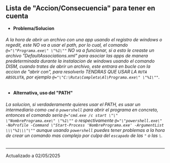 ## Lista de "Accion/Consecuencia" para tener en cuenta
- **Problema/Solucion**
###### A la hora de abrir un archivo con una app usando el registro de windows o regedit, este NO va a usar el path, por lo cual, el comando `@="\"Programa.exe\" \"%1\""` NO va a funcionar, si a esto le creaste un archivo "DefaultAssociations.xml" para asociar las apps de manera predeterminada durante la instalacion de windows usando el comando DISM, cuando trates de abrir un archivo, este entrara en bucle con la accion de "abrir con", para resolverlo TENDRAS QUE USAR LA `RUTA ABSOLUTA`, por ejemplo `@="\"C:\Ruta\Completa\Al\Programa.exe\" \"%1\""`.
- **Alternativa, uso del "PATH"**
###### La solucion, si verdaderamente quieres usar el PATH, es usar un intermediario como `cmd` o `powershell` para abrir el programa en concreto, entonces el comando seria `@="cmd.exe /c start \"\" \"NombrePrograma.exe\" \"%1\""` o respectivamente `@="\"powershell.exe\" -NoProfile -Command \"Start-Process 'NombrePrograma.exe' -ArgumentList \\\"%1\\\"\""` aunque usando `powershell` puedes tener problemas a la hora de crear un comando mas complejo por culpa del `escapado` de las `"` o las `\`.
---
Actualizado a 02/05/2025
